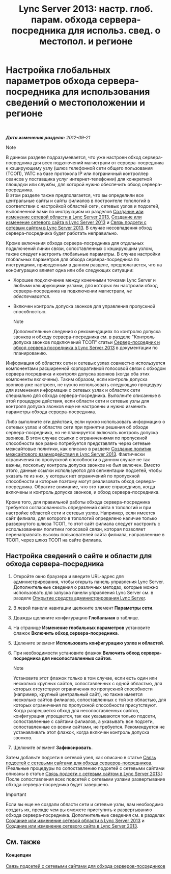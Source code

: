 ﻿---
title: "Lync Server 2013: настр. глоб. парам. обхода сервера-посредника для использ. свед. о местопол. и регионе"
TOCTitle: "Lync Server 2013: настр. глоб. парам. обхода сервера-посредника для использ. свед. о местопол. и регионе"
ms:assetid: 0a21cdf1-f350-49da-b346-70806f256bea
ms:mtpsurl: https://technet.microsoft.com/ru-ru/library/Gg398150(v=OCS.15)
ms:contentKeyID: 49308886
ms.date: 05/19/2016
mtps_version: v=OCS.15
ms.translationtype: HT
---

# Настройка глобальных параметров обхода сервера-посредника для использования сведений о местоположении и регионе

 

_**Дата изменения раздела:** 2012-09-21_

> [!NOTE]  
> В данном разделе подразумевается, что уже настроен обход сервера-посредника для всех подключений магистрали от сервера-посредника к кэширующему узлу (шлюз телефонной сети общего пользования (ТСОП), УАТС на базе протокола IP или пограничный контроллер сеансов у поставщика услуг интернет-телефонии) для конкретной площадки или службы, для которой нужно обеспечить обход сервера-посредника.<br />В этом разделе также предполагается, что вы определили все центральные сайты и сайты филиалов в построителе топологий в соответствии с настройкой областей сети, сетевых узлов и подсетей, выполненной вами по инструкциям из разделов <a href="lync-server-2013-create-or-modify-a-network-region.md">Создание или изменение сетевой области в Lync Server 2013</a>, <a href="lync-server-2013-create-or-modify-a-network-site.md">Создание или изменение сетевого сайта в Lync Server 2013</a> и <a href="lync-server-2013-associate-a-subnet-with-a-network-site.md">Связь подсети с сетевым сайтом в Lync Server 2013</a>. В случае несовпадения обход сервера-посредника будет работать неправильно.

Кроме включения обхода сервера-посредника для отдельных подключений линии связи, сопоставленных с кэширующим узлом, также следует настроить глобальные параметры. В случае настройки глобальных параметров для обхода сервера-посредника по инструкциям, приведенным в данном разделе, предполагается, что на конфигурацию влияет одна или обе следующих ситуации:

  - Хорошее подключение между конечными точками Lync Server и любыми кэширующими узлами, для которых вы настроили обход сервера-посредника на подключении магистрали, *не обеспечивается*.

  - Включен контроль допуска звонков для управления пропускной способностью.
    
    > [!NOTE]  
    > Дополнительные сведения о рекомендациях по контролю допуска звонков и обходу сервера-посредника см. в разделе &quot;Контроль допуска звонков подключений ТСОП&quot; статьи <a href="lync-server-2013-media-bypass-and-mediation-server.md">Сервер-посредник и обход сервера посредника в Lync Server 2013</a> в документации по планированию.

Информация об областях сети и сетевых узлах совместно используется компонентами расширенной корпоративной голосовой связи с обходом сервера посредника и контроля допуска звонков (когда оба этих компоненты включены). Таким образом, если контроль допуска звонков уже настроен, не нужно использовать следующую процедуру для изменения информации о сетевых узлах и областях сети специально для обхода сервера-посредника. Выполните описанные в этой процедуре действия, если области сети и сетевые узлы для контроля допуска звонков еще не настроены и нужно изменить параметры обхода сервера-посредника.

Либо выполните эти действия, если нужно использовать информацию о сетевых узлах и областях сети при принятии решения об обходе сервера-посредника, но не планируется включать контроль допуска звонков. В этом случае ссылки с ограничениями по пропускной способности все равно потребуется представлять через сетевые межсайтовые политики, как описано в разделе [Создание политик межсайтового взаимодействия в Lync Server 2013](lync-server-2013-create-network-intersite-policies.md). Фактически ограничения по пропускной способности в данном случае не так важны, поскольку контроль допуска звонков не был включен. Вместо этого, данные ссылки используются для сегментации подсетей, чтобы указать те из них, у которых нет ограничений по пропускной способности и которые поэтому могут реализовать обход сервера-посредника. Обратите внимание, что это также справедливо, когда включены и контроль допуска звонков, и обход сервера-посредника.

Кроме того, для правильной работы обхода сервера-посредника требуется согласованность определений сайта в топологий и при настройке областей сети и сетевых узлов. Например, если имеется сайт филиала, для которого в топологий определено наличие только развернутого шлюза ТСОП, то этот сайт филиала следует настроить с использованием политики голосовой связи, которая позволяет перенаправлять вызовы пользователей сайта филиала, направленные в ТСОП, через шлюз ТСОП на сайте филиала.

## Настройка сведений о сайте и области для обхода сервера-посредника

1.  Откройте окно браузера и введите URL-адрес для администрирования, чтобы открыть панель управления Lync Server. Дополнительные сведения о различных методах, которые можно использовать для запуска панели управления Lync Server см. в разделе [Открытие средств администрирования Lync Server](lync-server-2013-open-lync-server-administrative-tools.md).

2.  В левой панели навигации щелкните элемент **Параметры сети**.

3.  Дважды щелкните конфигурацию **Глобальная** в таблице.

4.  На странице **Изменение глобальных параметров** установите флажок **Включить обход сервера-посредника**.

5.  Щелкните элемент **Использовать конфигурацию узлов и областей**.

6.  При необходимости установите флажок **Включить обход сервера-посредника для несопоставленных сайтов**.
    
    > [!NOTE]  
    > Установите этот флажок только в том случае, если есть один или несколько крупных сайтов, сопоставленных с одной областью, для которых отсутствуют ограничения по пропускной способности (например, крупный центральный сайт), но также имеется несколько сайтов филиалов, сопоставленных с той же областью, для которых ограничения по пропускной способности присутствуют. Когда разрешается обход для несопоставленных сайтов, конфигурация упрощается, так как указываются только подсети, сопоставленные с сайтами филиалов, а указывать все подсети, сопоставленные со всеми сайтами, не требуется. Рекомендуется не устанавливать этот флажок, когда включен контроль допуска звонков.

7.  Щелкните элемент **Зафиксировать**.

Затем добавьте подсети в сетевой узел, как описано в статье [Связь подсетей с сетевыми сайтами для обхода серверов-посредников](lync-server-2013-associate-subnets-with-network-sites-for-media-bypass.md). (Реальные процедуры по сопоставлению подсетей с сетевыми сайтами описаны в статье [Связь подсети с сетевым сайтом в Lync Server 2013](lync-server-2013-associate-a-subnet-with-a-network-site.md).) После сопоставления всех подсетей с сетевыми узлами развертывание обхода сервера-посредника будет завершено.

> [!IMPORTANT]  
> Если вы еще не создали области сети и сетевые узлы, вам необходимо создать их, прежде чем вы сможете приступить к развертыванию обхода сервера-посредника. Дополнительные сведения см. в разделах <a href="lync-server-2013-create-or-modify-a-network-region.md">Создание или изменение сетевой области в Lync Server 2013</a> и <a href="lync-server-2013-create-or-modify-a-network-site.md">Создание или изменение сетевого сайта в Lync Server 2013</a>.

## См. также

#### Концепции

[Связь подсетей с сетевыми сайтами для обхода серверов-посредников](lync-server-2013-associate-subnets-with-network-sites-for-media-bypass.md)

